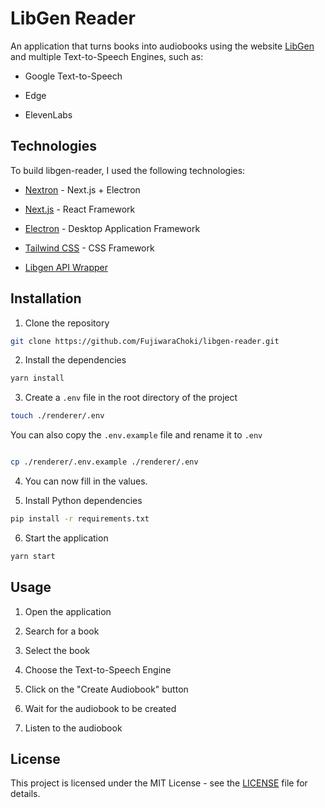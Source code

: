 # LibGen Reader

An application that turns books into audiobooks using the website [LibGen](http://libgen.is/) and multiple Text-to-Speech Engines, such as:

- Google Text-to-Speech

- Edge

- ElevenLabs

## Technologies

To build libgen-reader, I used the following technologies:

- [Nextron](https://github.com/saltyshiomix/nextron) - Next.js + Electron

- [Next.js](https://nextjs.org/) - React Framework

- [Electron](https://www.electronjs.org/) - Desktop Application Framework

- [Tailwind CSS](https://tailwindcss.com/) - CSS Framework

- [Libgen API Wrapper](https://www.npmjs.com/package/libgen)

## Installation

1. Clone the repository

```bash
git clone https://github.com/FujiwaraChoki/libgen-reader.git
```

2. Install the dependencies

```bash
yarn install
```

3. Create a `.env` file in the root directory of the project

```bash
touch ./renderer/.env
```

You can also copy the `.env.example` file and rename it to `.env`

```bash

cp ./renderer/.env.example ./renderer/.env

```

4. You can now fill in the values.

5. Install Python dependencies

```bash
pip install -r requirements.txt
```

6. Start the application

```bash
yarn start
```

## Usage

1. Open the application

2. Search for a book

3. Select the book

4) Choose the Text-to-Speech Engine

5. Click on the "Create Audiobook" button

6) Wait for the audiobook to be created

7. Listen to the audiobook

## License

This project is licensed under the MIT License - see the [LICENSE](LICENSE) file for details.
